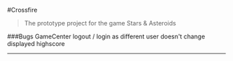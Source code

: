 
#Crossfire
> The prototype project for the game Stars & Asteroids

###Bugs
  GameCenter logout / login as different user doesn't change displayed highscore

---
